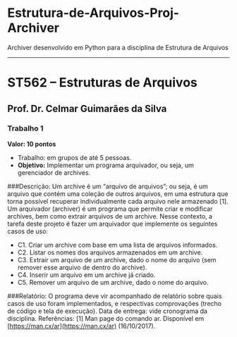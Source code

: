 # Estrutura-de-Arquivos-Proj-Archiver
Archiver desenvolvido em Python para a disciplina de Estrutura de Arquivos

----

# ST562 – Estruturas de Arquivos
## Prof. Dr. Celmar Guimarães da Silva
### Trabalho 1
**Valor: 10 pontos**
* Trabalho: em grupos de até 5 pessoas.
* **Objetivo:** Implementar um programa arquivador, ou seja, um gerenciador de archives.

###Descrição:
Um archive é um “arquivo de arquivos”; ou seja, é um arquivo que contém uma coleção de outros
arquivos, em uma estrutura que torna possível recuperar individualmente cada arquivo nele
armazenado [1]. Um arquivador (archiver) é um programa que permite criar e modificar archives, bem
como extrair arquivos de um archive.
Nesse contexto, a tarefa deste projeto é fazer um arquivador que implemente os seguintes casos de
uso:
* C1. Criar um archive com base em uma lista de arquivos informados.
* C2. Listar os nomes dos arquivos armazenados em um archive.
* C3. Extrair um arquivo de um archive, dado o nome do arquivo (sem remover esse arquivo de dentro do archive).
* C4. Inserir um arquivo em um archive já criado.
* C5. Remover um arquivo de um archive, dado o nome do arquivo.

###Relatório:
O programa deve vir acompanhado de relatório sobre quais casos de uso foram implementados, e
respectivas comprovações (trecho de código e tela de execução).
Data de entrega: vide cronograma da disciplina.
Referências:
[1] Man page do comando ar. Disponível em [https://man.cx/ar](https://man.cx/ar) (16/10/2017).

